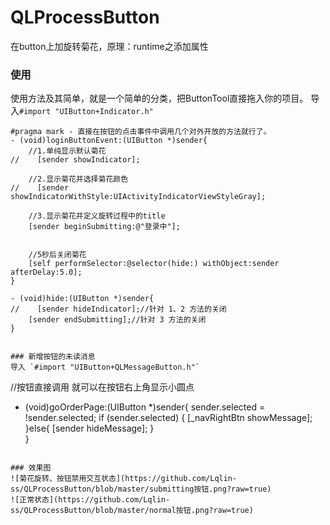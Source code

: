 # QLProcessButton
在button上加旋转菊花，原理：runtime之添加属性

### 使用
使用方法及其简单，就是一个简单的分类，把ButtonTool直接拖入你的项目。
导入```#import "UIButton+Indicator.h"```

```
#pragma mark - 直接在按钮的点击事件中调用几个对外开放的方法就行了。
- (void)loginButtonEvent:(UIButton *)sender{
    //1.单纯显示默认菊花
//    [sender showIndicator];
    
    //2.显示菊花并选择菊花颜色
//    [sender showIndicatorWithStyle:UIActivityIndicatorViewStyleGray];
    
    //3.显示菊花并定义旋转过程中的title
    [sender beginSubmitting:@"登录中"];
    
    
    //5秒后关闭菊花
    [self performSelector:@selector(hide:) withObject:sender afterDelay:5.0];
}

- (void)hide:(UIButton *)sender{
//    [sender hideIndicator];//针对 1、2 方法的关闭
    [sender endSubmitting];//针对 3 方法的关闭
}


### 新增按钮的未读消息
导入 `#import "UIButton+QLMessageButton.h"`
```
//按钮直接调用 就可以在按钮右上角显示小圆点
- (void)goOrderPage:(UIButton *)sender{
    sender.selected = !sender.selected;
    if (sender.selected) {
        [_navRightBtn showMessage];
    }else{
        [sender hideMessage];
    }    
}

```

### 效果图
![菊花旋转、按钮禁用交互状态](https://github.com/Lqlin-ss/QLProcessButton/blob/master/submitting按钮.png?raw=true)
![正常状态](https://github.com/Lqlin-ss/QLProcessButton/blob/master/normal按钮.png?raw=true)


